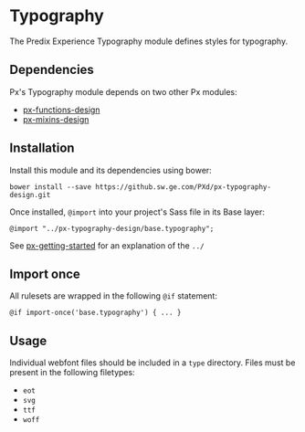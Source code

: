 # Typography

The Predix Experience Typography module defines styles for typography.

## Dependencies

Px's Typography module depends on two other Px modules:

* [px-functions-design](https://github.sw.ge.com/PXd/px-functions-design)
* [px-mixins-design](https://github.sw.ge.com/PXd/px-mixins-design)

## Installation

Install this module and its dependencies using bower:

    bower install --save https://github.sw.ge.com/PXd/px-typography-design.git

Once installed, `@import` into your project's Sass file in its Base layer:

    @import "../px-typography-design/base.typography";

See [px-getting-started](https://github.sw.ge.com/PXd/px-getting-started#a-note-about-relative-import-paths) for an explanation of the `../`

## Import once

All rulesets are wrapped in the following `@if` statement:

    @if import-once('base.typography') { ... }

## Usage

Individual webfont files should be included in a `type` directory. Files must be present in the following filetypes:

* `eot`
* `svg`
* `ttf`
* `woff`
